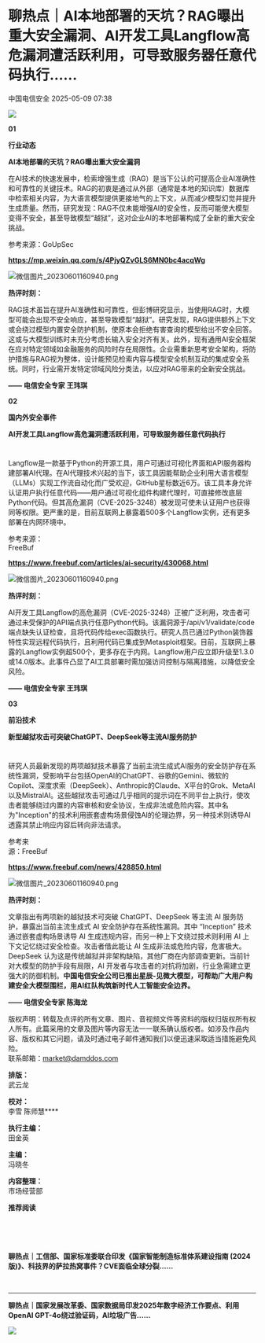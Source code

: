 #  聊热点｜AI本地部署的天坑？RAG曝出重大安全漏洞、AI开发工具Langflow高危漏洞遭活跃利用，可导致服务器任意代码执行……   
 中国电信安全   2025-05-09 07:38  
  
![](https://mmbiz.qpic.cn/mmbiz_gif/Dh3fqSPAOWco1mfGDsichHErDfemryHfWvicHaa6kKT6muuDJJhI46ckTic04hgyqvKglMEtwLCqZZwqibiaIItUibTw/640?wx_fmt=gif&wxfrom=5&wx_lazy=1 "")  
  
**01**  
  
**行业动态**  
  
**AI本地部署的天坑？RAG曝出重大安全漏洞**  
  
  
  
在AI技术的快速发展中，检索增强生成（RAG）是当下公认的可提高企业AI准确性和可靠性的关键技术。RAG的初衷是通过从外部（通常是本地的知识库）数据库中检索相关内容，为大语言模型提供更接地气的上下文，从而减少模型幻觉并提升生成质量。然而，研究发现：RAG不仅未能增强AI的安全性，反而可能使大模型变得不安全，甚至导致模型“越狱”，这对企业AI的本地部署构成了全新的重大安全挑战。  
  
参考来源：GoUpSec  
  
**https://mp.weixin.qq.com/s/4PjyQZvGLS6MN0bc4acqWg**  
  
  
![](https://mmbiz.qpic.cn/mmbiz_png/Dh3fqSPAOWf7o0q27xAQGukO7sMGpfm06jsLiaThh2ZiayEjdGqjRiaVAZqDJXQEX2eZBeqOFUxWLTzUic4Lars8yQ/640?wx_fmt=png "微信图片_20230601160940.png")  
  
**热评时刻：**  
  
RAG技术虽旨在提升AI准确性和可靠性，但彭博研究显示，当使用RAG时，大模型可能会出现不安全响应，甚至导致模型“越狱”。研究发现，RAG提供额外上下文或会绕过模型内置安全防护机制，使原本会拒绝有害查询的模型给出不安全回答。这或与大模型训练时未充分考虑长输入安全对齐有关。此外，现有通用AI安全框架在应对特定领域如金融服务的风险时存在局限性。企业需重新思考安全架构，将防护措施与RAG视为整体，设计能预见检索内容与模型安全机制互动的集成安全系统。同时，行业需开发特定领域风险分类法，以应对RAG带来的全新安全挑战。  
  
**—— 电信安全专家 王玮琪**  
  
  
**02**  
  
**国内外安全事件**  
  
**AI开发工具Langflow高危漏洞遭活跃利用，可导致服务器任意代码执行**  
  
  
#   
  
  
  
  
Langflow是一款基于Python的开源工具，用户可通过可视化界面和API服务器构建部署AI代理。在AI代理技术兴起的当下，该工具因能帮助企业利用大语言模型（LLMs）实现工作流自动化而广受欢迎，GitHub星标数近6万。该工具本身允许认证用户执行任意代码——用户通过可视化组件构建代理时，可直接修改底层Python代码。但其高危漏洞（CVE-2025-3248）被发现可使未认证用户也获得同等权限。更严重的是，目前互联网上暴露着500多个Langflow实例，还有更多部署在内网环境中。  
  
参考来源：  
FreeBuf  
  
**https://www.freebuf.com/articles/ai-security/430068.html**  
  
  
![](https://mmbiz.qpic.cn/mmbiz_png/Dh3fqSPAOWf7o0q27xAQGukO7sMGpfm06jsLiaThh2ZiayEjdGqjRiaVAZqDJXQEX2eZBeqOFUxWLTzUic4Lars8yQ/640?wx_fmt=png&wxfrom=5&wx_lazy=1&wx_co=1 "微信图片_20230601160940.png")  
  
**热评时刻：**  
  
AI开发工具Langflow的高危漏洞（CVE-2025-3248）正被广泛利用，攻击者可通过未受保护的API端点执行任意Python代码。该漏洞源于/api/v1/validate/code端点缺失认证检查，且将代码传给exec函数执行。研究人员已通过Python装饰器特性实现远程代码执行，且利用代码已集成到Metasploit框架。目前，互联网上暴露的Langflow实例超500个，更多存在于内网。Langflow用户应立即升级至1.3.0或14.0版本。此事件凸显了AI工具部署时需加强访问控制与隔离措施，以降低安全风险。  
  
**—— 电信安全专家 王玮琪**  
  
  
**03**  
  
**前沿技术**  
  
**新型越狱攻击可突破ChatGPT、DeepSeek等主流AI服务防护**  
  
  
#   
  
  
  
  
研究人员最新发现的两项越狱技术暴露了当前主流生成式AI服务的安全防护存在系统性漏洞，受影响平台包括OpenAI的ChatGPT、谷歌的Gemini、微软的Copilot、深度求索（DeepSeek）、Anthropic的Claude、X平台的Grok、MetaAI以及MistralAI。这些越狱攻击可通过几乎相同的提示词在不同平台上执行，使攻击者能够绕过内置的内容审核和安全协议，生成非法或危险内容。其中名为"Inception"的技术利用嵌套虚构场景侵蚀AI的伦理边界，另一种技术则诱导AI透露其禁止响应内容后转向非法请求。  
  
参考来  
源：FreeBuf  
  
**https://www.freebuf.com/news/428850.html**  
  
  
![](https://mmbiz.qpic.cn/mmbiz_png/Dh3fqSPAOWf7o0q27xAQGukO7sMGpfm06jsLiaThh2ZiayEjdGqjRiaVAZqDJXQEX2eZBeqOFUxWLTzUic4Lars8yQ/640?wx_fmt=png&wxfrom=5&wx_lazy=1&wx_co=1 "微信图片_20230601160940.png")  
  
**热评时刻：**  
  
文章指出有两项新的越狱技术可突破 ChatGPT、DeepSeek 等主流 AI 服务防护，暴露出当前主流生成式 AI 安全防护存在系统性漏洞。其中 “Inception” 技术通过嵌套虚构场景诱导 AI 生成违规内容，而另一种上下文绕过技术则利用 AI 上下文记忆绕过安全检查。攻击者借此能让 AI 生成非法或危险内容，危害极大。DeepSeek 认为这是传统越狱并非架构缺陷，其他厂商在内部调查更新。当前针对大模型的防护手段有局限，AI 开发者与攻击者的对抗将加剧，行业急需建立更强大的防御机制。**中国电信安全公司已推出星辰-见微大模型，可帮助广大用户构建安全大模型围栏，用AI红队构筑新时代人工智能安全边界。**  
  
  
**—— 电信安全专家 陈海龙**  
  
版权声明：转载及点评的所有文章、图片、音视频文件等资料的版权归版权所有权人所有。此篇采用的文章及图片等内容无法一一联系确认版权者。如涉及作品内容、版权和其它问题，请及时通过电子邮件通知我们以便迅速采取适当措施避免风险。  
联系邮箱：market@damddos.com  
  
**排版：**  
武云龙  
  
**校对：**  
李雪 陈师慧****  
  
**执行主编：**  
田金英  
  
**主编：**  
冯晓冬  
  
**内容整理：**  
市场经营部  
  
**推荐阅读**  
  
  
[](https://mp.weixin.qq.com/s?__biz=MzkxNDY0MjMxNQ==&mid=2247534083&idx=3&sn=547aeb5e88542d8ce0ec2a9ed25fb7f0&scene=21#wechat_redirect)  
[](https://mp.weixin.qq.com/s?__biz=MzkxNDY0MjMxNQ==&mid=2247534182&idx=2&sn=997c6de7a6e0bd226ef0acfce44006ea&scene=21#wechat_redirect)  
[](https://mp.weixin.qq.com/s?__biz=MzkxNDY0MjMxNQ==&mid=2247534182&idx=2&sn=997c6de7a6e0bd226ef0acfce44006ea&scene=21#wechat_redirect)  
[](https://mp.weixin.qq.com/s?__biz=MzkxNDY0MjMxNQ==&mid=2247535145&idx=2&sn=d6debef51876b8f9e2254636a8f297c3&scene=21#wechat_redirect)  
  
**聊热点｜工信部、国家标准委联合印发《国家智能制造标准体系建设指南 (2024版)》、科技界的萨拉热窝事件？CVE面临全球分裂……**  
  
**‍**  
  
  
****  
**聊热点｜国家发展改革委、国家数据局印发2025年数字经济工作要点、利用OpenAI GPT-4o绕过验证码，AI垃圾广告……**  
  
  
  
  
![](https://mmbiz.qpic.cn/sz_mmbiz_gif/z7xPqlc0GbB7ShHeKEtRTfattkj7T3bsyPnz68QvJ6lPVg7SFgrY5pYtEibJiao9WGNWEfmGicicWib041MYnu64GOA/640?wx_fmt=gif&from=appmsg "")  
  
  
  
  
  
  
  
  
  
